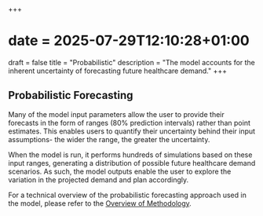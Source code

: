 +++
# date = 2025-07-29T12:10:28+01:00
draft = false
title = "Probabilistic"
description = "The model accounts for the inherent uncertainty of forecasting future healthcare demand."
+++

## Probabilistic Forecasting ##

Many of the model input parameters allow the user to provide their forecasts in the form of ranges (80% prediction intervals) rather than point estimates. This enables users to quantify their uncertainty behind their input assumptions- the wider the range, the greater the uncertainty. 

When the model is run, it performs hundreds of simulations based on these input ranges, generating a distribution of possible future healthcare demand scenarios. As such, the model outputs enable the user to explore the variation in the projected demand and plan accordingly.

For a technical overview of the probabilistic forecasting approach used in the model, please refer to the [Overview of Methodology](https://connect.strategyunitwm.nhs/nhp/project_information/modelling_methodology/overview_of_methodology.html).

